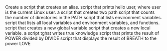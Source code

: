 Create a script that creates an alias.
 script that prints hello user, where user is the current Linux user.
a script that creates two path
script that counts the number of directories in the PATH
script that lists environment variables.
script that lists all local variables and environment variables, and functions.
script that creates a new global variable
script that creates a new local variable.
a script tghat writes true knowledge
script that prints the result of POWER divided by DIVIDE
script that displays the result of BREATH to the power LOVE
